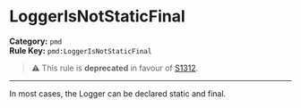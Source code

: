# LoggerIsNotStaticFinal
**Category:** `pmd`<br/>
**Rule Key:** `pmd:LoggerIsNotStaticFinal`<br/>
> :warning: This rule is **deprecated** in favour of [S1312](https://rules.sonarsource.com/java/RSPEC-1312).

-----

In most cases, the Logger can be declared static and final.
